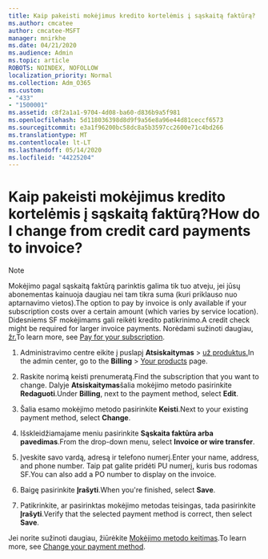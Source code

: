 ```yaml
---
title: Kaip pakeisti mokėjimus kredito kortelėmis į sąskaitą faktūrą?
ms.author: cmcatee
author: cmcatee-MSFT
manager: mnirkhe
ms.date: 04/21/2020
ms.audience: Admin
ms.topic: article
ROBOTS: NOINDEX, NOFOLLOW
localization_priority: Normal
ms.collection: Adm_O365
ms.custom:
- "433"
- "1500001"
ms.assetid: c8f2a1a1-9704-4d08-ba60-d836b9a5f981
ms.openlocfilehash: 5d118036398d8d9f9a56e8a96e44d81ceccf6573
ms.sourcegitcommit: e3a1f96200bc58dc8a5b3597cc2600e71c4bd266
ms.translationtype: MT
ms.contentlocale: lt-LT
ms.lasthandoff: 05/14/2020
ms.locfileid: "44225204"
---
```

# <a name="how-do-i-change-from-credit-card-payments-to-invoice"></a><span data-ttu-id="46e14-102">Kaip pakeisti mokėjimus kredito kortelėmis į sąskaitą faktūrą?</span><span class="sxs-lookup"><span data-stu-id="46e14-102">How do I change from credit card payments to invoice?</span></span>

> [!NOTE]
> <span data-ttu-id="46e14-103">Mokėjimo pagal sąskaitą faktūrą parinktis galima tik tuo atveju, jei jūsų abonementas kainuoja daugiau nei tam tikra suma (kuri priklauso nuo aptarnavimo vietos).</span><span class="sxs-lookup"><span data-stu-id="46e14-103">The option to pay by invoice is only available if your subscription costs over a certain amount (which varies by service location).</span></span> <span data-ttu-id="46e14-104">Didesniems SF mokėjimams gali reikėti kredito patikrinimo.</span><span class="sxs-lookup"><span data-stu-id="46e14-104">A credit check might be required for larger invoice payments.</span></span> <span data-ttu-id="46e14-105">Norėdami sužinoti daugiau, [žr.](https://docs.microsoft.com/office365/admin/subscriptions-and-billing/pay-for-your-subscription)</span><span class="sxs-lookup"><span data-stu-id="46e14-105">To learn more, see [Pay for your subscription](https://docs.microsoft.com/office365/admin/subscriptions-and-billing/pay-for-your-subscription).</span></span>

1. <span data-ttu-id="46e14-106">Administravimo centre eikite į puslapį **Atsiskaitymas**  >  [už produktus.](https://go.microsoft.com/fwlink/p/?linkid=842054)</span><span class="sxs-lookup"><span data-stu-id="46e14-106">In the admin center, go to the **Billing** > [Your products](https://go.microsoft.com/fwlink/p/?linkid=842054) page.</span></span>

2. <span data-ttu-id="46e14-107">Raskite norimą keisti prenumeratą.</span><span class="sxs-lookup"><span data-stu-id="46e14-107">Find the subscription that you want to change.</span></span> <span data-ttu-id="46e14-108">Dalyje **Atsiskaitymas**šalia mokėjimo metodo pasirinkite **Redaguoti**.</span><span class="sxs-lookup"><span data-stu-id="46e14-108">Under **Billing**, next to the payment method, select **Edit**.</span></span>

3. <span data-ttu-id="46e14-109">Šalia esamo mokėjimo metodo pasirinkite **Keisti**.</span><span class="sxs-lookup"><span data-stu-id="46e14-109">Next to your existing payment method, select **Change**.</span></span>

4. <span data-ttu-id="46e14-110">Išskleidžiamajame meniu pasirinkite **Sąskaita faktūra arba pavedimas**.</span><span class="sxs-lookup"><span data-stu-id="46e14-110">From the drop-down menu, select **Invoice or wire transfer**.</span></span>

5. <span data-ttu-id="46e14-111">Įveskite savo vardą, adresą ir telefono numerį.</span><span class="sxs-lookup"><span data-stu-id="46e14-111">Enter your name, address, and phone number.</span></span> <span data-ttu-id="46e14-112">Taip pat galite pridėti PU numerį, kuris bus rodomas SF.</span><span class="sxs-lookup"><span data-stu-id="46e14-112">You can also add a PO number to display on the invoice.</span></span>

6. <span data-ttu-id="46e14-113">Baigę pasirinkite **Įrašyti**.</span><span class="sxs-lookup"><span data-stu-id="46e14-113">When you're finished, select **Save**.</span></span>

7. <span data-ttu-id="46e14-114">Patikrinkite, ar pasirinktas mokėjimo metodas teisingas, tada pasirinkite **Įrašyti**.</span><span class="sxs-lookup"><span data-stu-id="46e14-114">Verify that the selected payment method is correct, then select **Save**.</span></span>

<span data-ttu-id="46e14-115">Jei norite sužinoti daugiau, žiūrėkite [Mokėjimo metodo keitimas](https://docs.microsoft.com/microsoft-365/commerce/billing-and-payments/change-payment-method).</span><span class="sxs-lookup"><span data-stu-id="46e14-115">To learn more, see [Change your payment method](https://docs.microsoft.com/microsoft-365/commerce/billing-and-payments/change-payment-method).</span></span>